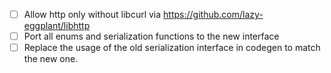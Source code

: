 - [ ] Allow http only without libcurl via https://github.com/lazy-eggplant/libhttp
- [ ] Port all enums and serialization functions to the new interface
- [ ] Replace the usage of the old serialization interface in codegen to match the new one.
